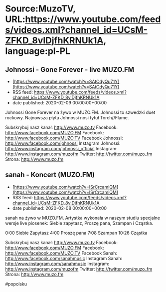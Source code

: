 # Source:MuzoTV, URL:https://www.youtube.com/feeds/videos.xml?channel_id=UCsM-ZFKD_8vlDjfhKRNUk1A, language:pl-PL

## Johnossi - Gone Forever - live MUZO.FM
 - [https://www.youtube.com/watch?v=SAtCdyQu71Y](https://www.youtube.com/watch?v=SAtCdyQu71Y)
 - RSS feed: https://www.youtube.com/feeds/videos.xml?channel_id=UCsM-ZFKD_8vlDjfhKRNUk1A
 - date published: 2020-02-09 00:00:00+00:00

Johnossi Gone Forever na żywo w MUZO.FM. Johnossi to szwedzki duet rockowy. Najnowsza płyta Johnossi nosi tytuł Torch//Flame.

Subskrybuj nasz kanał: http://www.muzo.tv
Facebook: http://www.facebook.com/MUZO.FM
Facebook: http://www.facebook.com/MUZO.TV
Facebook Johnossi: http://www.facebook.com/johnossi
Instagram Johnossi: http://www.instagram.com/johnossi_official
Instagram: http://www.instagram.com/muzofm
Twitter: http://twitter.com/muzo_fm
Strona: http://www.muzo.fm

## sanah - Koncert (MUZO.FM)
 - [https://www.youtube.com/watch?v=ISrCrcamiQM](https://www.youtube.com/watch?v=ISrCrcamiQM)
 - RSS feed: https://www.youtube.com/feeds/videos.xml?channel_id=UCsM-ZFKD_8vlDjfhKRNUk1A
 - date published: 2020-02-08 00:00:00+00:00

sanah na żywo w MUZO.FM. Artystka wykonała w naszym studiu specjalne wersje live piosenek: Siebie zapytasz, Proszę pana, Szampan i Cząstka. 

0:00 Siebie Zapytasz
4:00 Proszę pana 
7:08 Szampan 
10:26 Cząstka

Subskrybuj nasz kanał: http://www.muzo.tv
Facebook: http://www.facebook.com/MUZO.FM
Facebook: http://www.facebook.com/MUZO.TV
Facebook Sanah: http://www.facebook.com/sanahmusic
Instagram Sanah: http://www.instagram.com/sanahmusic
Instagram: http://www.instagram.com/muzofm
Twitter: http://twitter.com/muzo_fm
Strona: http://www.muzo.fm 

#popolsku

